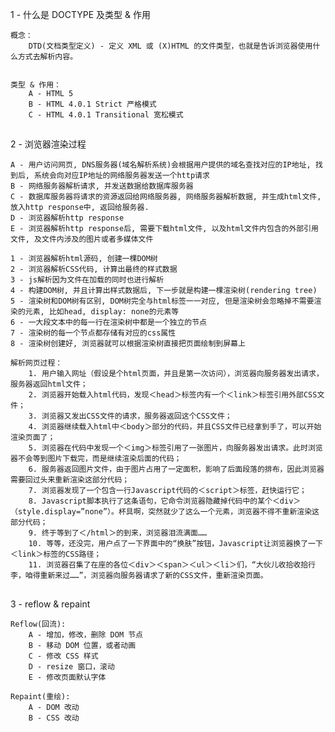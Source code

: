 
1 - 什么是 DOCTYPE 及类型 & 作用

    概念：
        DTD(文档类型定义) - 定义 XML 或 (X)HTML 的文件类型，也就是告诉浏览器使用什么方式去解析内容。


    类型 & 作用：
        A - HTML 5
        B - HTML 4.0.1 Strict 严格模式
        C - HTML 4.0.1 Transitional 宽松模式

##

2 - 浏览器渲染过程

    A - 用户访问网页, DNS服务器(域名解析系统)会根据用户提供的域名查找对应的IP地址, 找到后, 系统会向对应IP地址的网络服务器发送一个http请求
    B - 网络服务器解析请求, 并发送数据给数据库服务器
    C - 数据库服务器将请求的资源返回给网络服务器, 网络服务器解析数据, 并生成html文件, 放入http response中, 返回给服务器.
    D - 浏览器解析http response
    E - 浏览器解析http response后, 需要下载html文件, 以及html文件内包含的外部引用文件, 及文件内涉及的图片或者多媒体文件

    1 - 浏览器解析html源码, 创建一棵DOM树
    2 - 浏览器解析CSS代码, 计算出最终的样式数据
    3 - js解析因为文件在加载的同时也进行解析
    4 - 构建DOM树, 并且计算出样式数据后, 下一步就是构建一棵渲染树(rendering tree)
    5 - 渲染树和DOM树有区别, DOM树完全与html标签一一对应, 但是渲染树会忽略掉不需要渲染的元素, 比如head, display: none的元素等
    6 - 一大段文本中的每一行在渲染树中都是一个独立的节点
    7 - 渲染树的每一个节点都存储有对应的css属性
    8 - 渲染树创建好, 浏览器就可以根据渲染树直接把页面绘制到屏幕上

    解析网页过程：
        1. 用户输入网址（假设是个html页面，并且是第一次访问），浏览器向服务器发出请求，服务器返回html文件；
        2. 浏览器开始载入html代码，发现＜head＞标签内有一个＜link＞标签引用外部CSS文件；
        3. 浏览器又发出CSS文件的请求，服务器返回这个CSS文件；
        4. 浏览器继续载入html中＜body＞部分的代码，并且CSS文件已经拿到手了，可以开始渲染页面了；
        5. 浏览器在代码中发现一个＜img＞标签引用了一张图片，向服务器发出请求。此时浏览器不会等到图片下载完，而是继续渲染后面的代码；
        6. 服务器返回图片文件，由于图片占用了一定面积，影响了后面段落的排布，因此浏览器需要回过头来重新渲染这部分代码；
        7. 浏览器发现了一个包含一行Javascript代码的＜script＞标签，赶快运行它；
        8. Javascript脚本执行了这条语句，它命令浏览器隐藏掉代码中的某个＜div＞ （style.display=”none”）。杯具啊，突然就少了这么一个元素，浏览器不得不重新渲染这部分代码；
        9. 终于等到了＜/html＞的到来，浏览器泪流满面……
        10. 等等，还没完，用户点了一下界面中的“换肤”按钮，Javascript让浏览器换了一下＜link＞标签的CSS路径；
        11. 浏览器召集了在座的各位＜div＞＜span＞＜ul＞＜li＞们，“大伙儿收拾收拾行李，咱得重新来过……”，浏览器向服务器请求了新的CSS文件，重新渲染页面。

##

3 - reflow & repaint

    Reflow(回流):
        A - 增加，修改，删除 DOM 节点
        B - 移动 DOM 位置，或者动画
        C - 修改 CSS 样式
        D - resize 窗口，滚动
        E - 修改页面默认字体

    Repaint(重绘):
        A - DOM 改动
        B - CSS 改动


